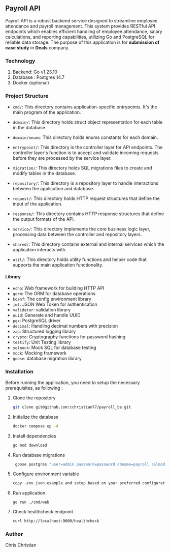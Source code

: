 ## Payroll API

Payroll API is a robust backend service designed to streamline employee attendance and payroll management. 
This system provides RESTful API endpoints which enables efficient handling of employee attendance, salary calculations, and reporting capabilities, 
utilizing Go and PostgreSQL for reliable data storage. The purpose of this application is for **submission of case study** in **Deals** company.

### Technology
1. Backend: Go v1.23.10
2. Database : Postgres 14.7
3. Docker (optional)

### Project Structure
- `cmd/`: This directory contains application-specific entrypoints. It's the main program of the application.

- `domain/`: This directory holds struct object representation for each table in the database.

- `domain/enums`: This directory holds enums constants for each domain. 

- `entrypoint/`: This directory is the controller layer for API endpoints. The controller layer's function is to accept and validate incoming requests before they are processed by the service layer.

- `migration/`: This directory holds SQL migrations files to create and modify tables in the database.

- `repository/`: This directory is a repository layer to handle interactions between the application and database.

- `request/`: This directory holds HTTP request structures that define the input of the application.

- `response/`: This directory contains HTTP response structures that define the output formats of the API.

- `service/`: This directory implements the core business logic layer, processing data between the controller and repository layers.

- `shared/`: This directory contains external and internal services which the application interacts with. 

- `util/`: This directory holds utility functions and helper code that supports the main application functionality.

#### Library
- `echo`: Web framework for building HTTP API
- `gorm`: The ORM for database operations
- `koanf`: The config environment library
- `jwt`: JSON Web Token for authentication
- `validator`: validation library
- `uuid`: Generate and handle UUID
- `pgx`: PostgreSQL driver
- `decimal`: Handling decimal numbers with precision
- `zap`: Structured logging library
- `crypto`: Cryptography functions for password hashing
- `testify`: Unit Testing library
- `sqlmock`: Mock SQL for database testing
- `mock`: Mocking framework
- `goose`: database migration library

### Installation
Before running the application, you need to setup the necessary prerequisites, as following :  
1. Clone the repository
   ```bash
   git clone git@github.com:cchristian77/payroll_be.git
   ```
   
2. Initialize the database
    ```bash
    docker compose up -d
    ```
   
3. Install dependencies 
    ```bash
    go mod download
    ```
   
4. Run database migrations 
    ```bash
     goose postgres "user=admin password=password dbname=payroll sslmode=disable" up
    ```

5. Configure environment variable
    ```bash
    copy .env.json.example and setup based on your preferred configuration
    ```

6. Run application 
    ```
    go run ./cmd/web
    ```

7. Check healthcheck endpoint
    ```bash
    curl http://localhost:9000/healthcheck
    ```

### Author
Chris Christian 